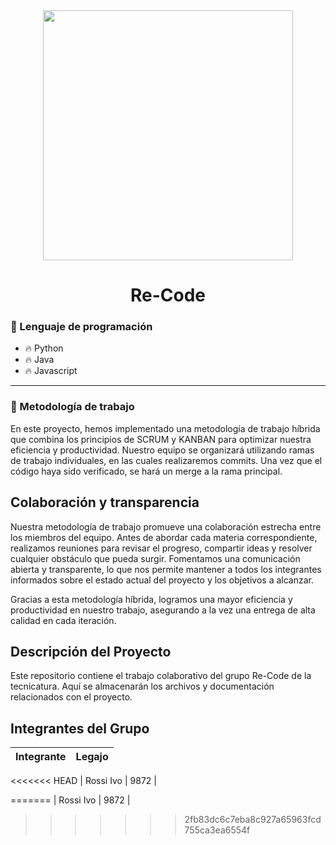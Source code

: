 <div id="header" align="center">
    <img src="https://media.giphy.com/media/2IudUHdI075HL02Pkk/giphy.gif" width="400"/ autoplay>
    <br>
    <h1 align="center">
        Re-Code
    </h1>
</div>

### :page_with_curl: Lenguaje de programación

- :fire: Python
- :fire: Java
- :fire: Javascript

---

### :raised_hands: Metodología de trabajo

En este proyecto, hemos implementado una metodología de trabajo híbrida que combina los principios de SCRUM y KANBAN para optimizar nuestra eficiencia y productividad.  Nuestro equipo se organizará utilizando ramas de trabajo individuales, en las cuales realizaremos commits.  Una vez que el código haya sido verificado, se hará un merge a la rama principal.

Colaboración y transparencia
-----------------------------

Nuestra metodología de trabajo promueve una colaboración estrecha entre los miembros del equipo.  Antes de abordar cada materia correspondiente, realizamos reuniones para revisar el progreso, compartir ideas y resolver cualquier obstáculo que pueda surgir.  Fomentamos una comunicación abierta y transparente, lo que nos permite mantener a todos los integrantes informados sobre el estado actual del proyecto y los objetivos a alcanzar.

Gracias a esta metodología híbrida, logramos una mayor eficiencia y productividad en nuestro trabajo, asegurando a la vez una entrega de alta calidad en cada iteración.

## Descripción del Proyecto

Este repositorio contiene el trabajo colaborativo del grupo Re-Code de la tecnicatura.  Aquí se almacenarán los archivos y documentación relacionados con el proyecto.

## Integrantes del Grupo

| Integrante | Legajo |
|------------|--------|
<<<<<<< HEAD
| Rossi Ivo  |  9872  |



=======
| Rossi Ivo | 9872 |
>>>>>>> 2fb83dc6c7eba8c927a65963fcd755ca3ea6554f
